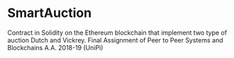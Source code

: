 # SmartAuction
Contract in Solidity on the Ethereum blockchain that implement two type of auction Dutch and Vickrey. 
Final Assignment of Peer to Peer Systems and Blockchains A.A. 2018-19 (UniPi)
